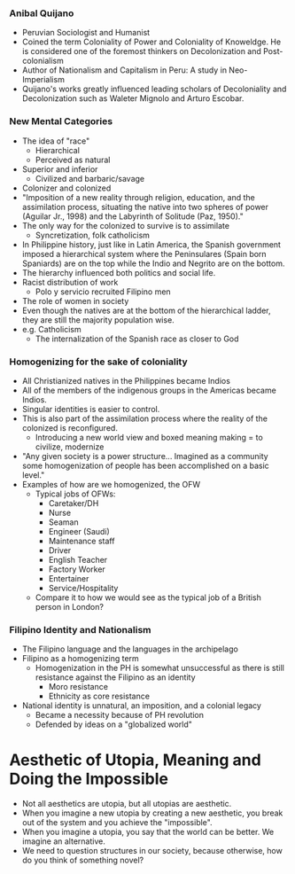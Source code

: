 ### Anibal Quijano
- Peruvian Sociologist and Humanist
- Coined the term Coloniality of Power and Coloniality of Knoweldge. He is considered one of the foremost thinkers on Decolonization and Post-colonialism
- Author of Nationalism and Capitalism in Peru: A study in Neo-Imperialism
- Quijano's works greatly influenced leading scholars of Decoloniality and Decolonization such as Waleter Mignolo and Arturo Escobar.
### New Mental Categories
- The idea of "race"
	- Hierarchical
	- Perceived as natural
- Superior and inferior
	- Civilized and barbaric/savage
- Colonizer and colonized
- "Imposition of a new reality through religion, education, and the assimilation process, situating the native into two spheres of power (Aguilar Jr., 1998) and the Labyrinth of Solitude (Paz, 1950)."
- The only way for the colonized to survive is to assimilate
	- Syncretization, folk catholicism
- In Philippine history, just like in Latin America, the Spanish government imposed a hierarchical system where the Peninsulares (Spain born Spaniards) are on the top while the Indio and Negrito are on the bottom.
- The hierarchy influenced both politics and social life.
- Racist distribution of work
	- Polo y servicio recruited Filipino men
- The role of women in society
- Even though the natives are at the bottom of the hierarchical ladder, they are still the majority population wise.
- e.g. Catholicism
	- The internalization of the Spanish race as closer to God
### Homogenizing for the sake of coloniality
- All Christianized natives in the Philippines became Indios
- All of the members of the indigenous groups in the Americas became Indios.
- Singular identities is easier to control.
- This is also part of the assimilation process where the reality of the colonized is reconfigured.
	- Introducing a new world view and boxed meaning making = to civilize, modernize
- "Any given society is a power structure... Imagined as a community some homogenization of people has been accomplished on a basic level."
- Examples of how are we homogenized, the OFW
	- Typical jobs of OFWs:
		- Caretaker/DH
		- Nurse
		- Seaman
		- Engineer (Saudi)
		- Maintenance staff
		- Driver
		- English Teacher
		- Factory Worker
		- Entertainer
		- Service/Hospitality
	- Compare it to how we would see as the typical job of a British person in London?
### Filipino Identity and Nationalism
- The Filipino language and the languages in the archipelago
- Filipino as a homogenizing term
	- Homogenization in the PH is somewhat unsuccessful as there is still resistance against the Filipino as an identity
		- Moro resistance
		- Ethnicity as core resistance
- National identity is unnatural, an imposition, and a colonial legacy
	- Became a necessity because of PH revolution
	- Defended by ideas on a "globalized world"
# Aesthetic of Utopia, Meaning and Doing the Impossible
- Not all aesthetics are utopia, but all utopias are aesthetic.
- When you imagine a new utopia by creating a new aesthetic, you break out of the system and you achieve the "impossible".
- When you imagine a utopia, you say that the world can be better. We imagine an alternative.
- We need to question structures in our society, because otherwise, how do you think of something novel?